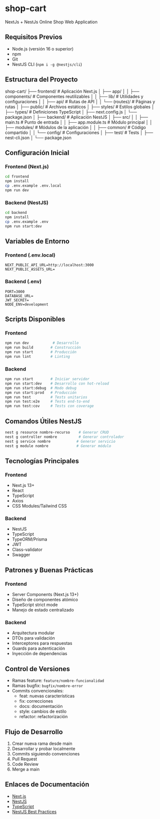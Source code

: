 # shop-cart
NextJs + NestJs Online Shop Web Application

## Requisitos Previos
- Node.js (versión 16 o superior)
- npm
- Git
- NestJS CLI (`npm i -g @nestjs/cli`)

## Estructura del Proyecto
shop-cart/
├── frontend/                  # Aplicación Next.js
│   ├── app/
│   │   ├── components/       # Componentes reutilizables
│   │   ├── lib/             # Utilidades y configuraciones
│   │   ├── api/             # Rutas de API
│   │   └── (routes)/        # Páginas y rutas
│   ├── public/              # Archivos estáticos
│   ├── styles/              # Estilos globales
│   ├── types/              # Definiciones TypeScript
│   ├── next.config.js
│   └── package.json
│
├── backend/                  # Aplicación NestJS
│   ├── src/
│   │   ├── main.ts          # Punto de entrada
│   │   ├── app.module.ts    # Módulo principal
│   │   ├── modules/         # Módulos de la aplicación
│   │   ├── common/          # Código compartido
│   │   └── config/          # Configuraciones
│   ├── test/                # Tests
│   ├── nest-cli.json
│   └── package.json

## Configuración Inicial

### Frontend (Next.js)
```bash
cd frontend
npm install
cp .env.example .env.local
npm run dev
```

### Backend (NestJS)
```bash
cd backend
npm install
cp .env.example .env
npm run start:dev
```

## Variables de Entorno

### Frontend (.env.local)
```env
NEXT_PUBLIC_API_URL=http://localhost:3000
NEXT_PUBLIC_ASSETS_URL=
```

### Backend (.env)
```env
PORT=3000
DATABASE_URL=
JWT_SECRET=
NODE_ENV=development
```

## Scripts Disponibles

### Frontend
```bash
npm run dev           # Desarrollo
npm run build        # Construcción
npm run start        # Producción
npm run lint         # Linting
```

### Backend
```bash
npm run start        # Iniciar servidor
npm run start:dev    # Desarrollo con hot-reload
npm run start:debug  # Modo debug
npm run start:prod   # Producción
npm run test         # Tests unitarios
npm run test:e2e     # Tests end-to-end
npm run test:cov     # Tests con coverage
```

## Comandos Útiles NestJS
```bash
nest g resource nombre-recurso    # Generar CRUD
nest g controller nombre          # Generar controlador
nest g service nombre            # Generar servicio
nest g module nombre             # Generar módulo
```

## Tecnologías Principales

### Frontend
- Next.js 13+
- React
- TypeScript
- Axios
- CSS Modules/Tailwind CSS

### Backend
- NestJS
- TypeScript
- TypeORM/Prisma
- JWT
- Class-validator
- Swagger

## Patrones y Buenas Prácticas

### Frontend
- Server Components (Next.js 13+)
- Diseño de componentes atómico
- TypeScript strict mode
- Manejo de estado centralizado

### Backend
- Arquitectura modular
- DTOs para validación
- Interceptores para respuestas
- Guards para autenticación
- Inyección de dependencias

## Control de Versiones
- Ramas feature: `feature/nombre-funcionalidad`
- Ramas bugfix: `bugfix/nombre-error`
- Commits convencionales:
  - feat: nuevas características
  - fix: correcciones
  - docs: documentación
  - style: cambios de estilo
  - refactor: refactorización

## Flujo de Desarrollo
1. Crear nueva rama desde main
2. Desarrollar y probar localmente
3. Commits siguiendo convenciones
4. Pull Request
5. Code Review
6. Merge a main

## Enlaces de Documentación
- [Next.js](https://nextjs.org/docs)
- [NestJS](https://docs.nestjs.com/)
- [TypeScript](https://www.typescriptlang.org/docs/)
- [NestJS Best Practices](https://docs.nestjs.com/fundamentals/custom-providers)

